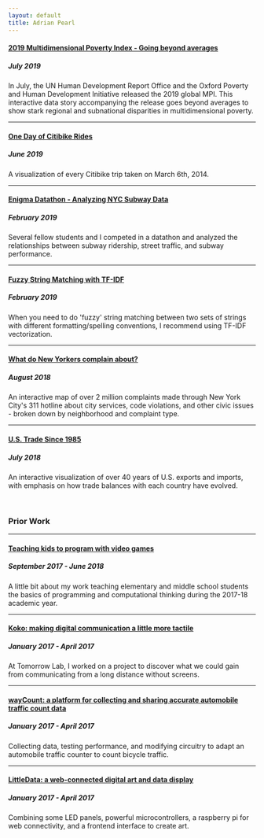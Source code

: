 ```yaml
---
layout: default
title: Adrian Pearl
---
```


#### [2019 Multidimensional Poverty Index - Going beyond averages](http://hdr.undp.org/en/content/2019-mpi-going-beyond-averages-show-subnational-disparities)
##### July 2019
In July, the UN Human Development Report Office and the Oxford Poverty and Human Development Initiative released the 2019 global MPI. This interactive data story accompanying the release goes beyond averages to show stark regional and subnational disparities in multidimensional poverty.

***

#### [One Day of Citibike Rides](./citibike)
##### June 2019
A visualization of every Citibike trip taken on March 6th, 2014.

***

#### [Enigma Datathon - Analyzing NYC Subway Data](./datathon)
##### February 2019
Several fellow students and I competed in a datathon and analyzed the relationships between subway ridership, street traffic, and subway performance.

***

#### [Fuzzy String Matching with TF-IDF](./fuzzystring)
##### February 2019
When you need to do 'fuzzy' string matching between two sets of strings with different formatting/spelling conventions, I recommend using TF-IDF vectorization.

***

#### [What do New Yorkers complain about?](https://beta.observablehq.com/@adrianpearl/mapping-every-type-of-311-call-in-new-york-city)
##### August 2018
An interactive map of over 2 million complaints made through New York City's 311 hotline about city services, code violations, and other civic issues - broken down by neighborhood and complaint type.

***

#### [U.S. Trade Since 1985](https://beta.observablehq.com/@adrianpearl/u-s-international-trade-since-1985)
##### July 2018
An interactive visualization of over 40 years of U.S. exports and imports, with emphasis on how trade balances with each country have evolved.


<br>


### Prior Work
***


#### [Teaching kids to program with video games](./scratch)
##### September 2017 - June 2018
A little bit about my work teaching elementary and middle school students the basics of programming and computational thinking during the 2017-18 academic year.

***

#### [Koko: making digital communication a little more tactile](./koko)
##### January 2017 - April 2017
At Tomorrow Lab, I worked on a project to discover what we could gain from communicating from a long distance without screens.

***

#### [wayCount: a platform for collecting and sharing accurate automobile traffic count data](./waycount)
##### January 2017 - April 2017
Collecting data, testing performance, and modifying circuitry to adapt an automobile traffic counter to count bicycle traffic.

***

#### [LittleData: a web-connected digital art and data display](./littledata)
##### January 2017 - April 2017
Combining some LED panels, powerful microcontrollers, a raspberry pi for web connectivity, and a frontend interface to create art.
